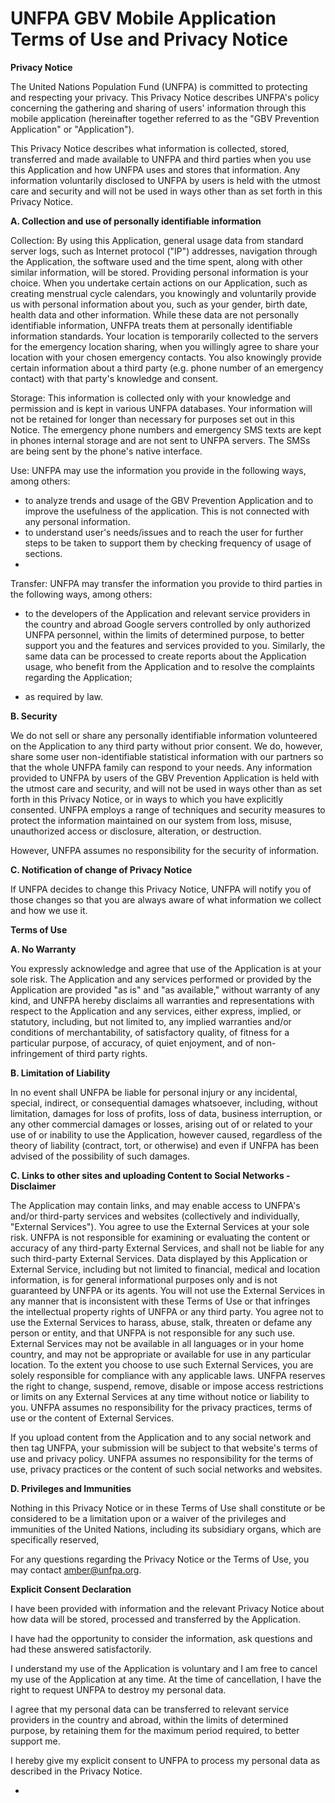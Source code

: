 # UNFPA GBV Mobile Application Terms of Use and Privacy Notice

**Privacy Notice**

The United Nations Population Fund (UNFPA) is committed to protecting and respecting your privacy. This Privacy Notice describes UNFPA&#39;s policy concerning the gathering and sharing of users&#39; information through this mobile application (hereinafter together referred to as the &quot;GBV Prevention Application&quot; or &quot;Application&quot;).

This Privacy Notice describes what information is collected, stored, transferred and made available to UNFPA and third parties when you use this Application and how UNFPA uses and stores that information. Any information voluntarily disclosed to UNFPA by users is held with the utmost care and security and will not be used in ways other than as set forth in this Privacy Notice.

**A. Collection and use of personally identifiable information**

Collection: By using this Application, general usage data from standard server logs, such as Internet protocol (&quot;IP&quot;) addresses, navigation through the Application, the software used and the time spent, along with other similar information, will be stored. Providing personal information is your choice. When you undertake certain actions on our Application, such as creating menstrual cycle calendars, you knowingly and voluntarily provide us with personal information about you, such as your gender, birth date, health data and other information. While these data are not personally identifiable information, UNFPA treats them at personally identifiable information standards. Your location is temporarily collected to the servers for the emergency location sharing, when you willingly agree to share your location with your chosen emergency contacts. You also knowingly provide certain information about a third party (e.g. phone number of an emergency contact) with that party&#39;s knowledge and consent.

Storage: This information is collected only with your knowledge and permission and is kept in various UNFPA databases. Your information will not be retained for longer than necessary for purposes set out in this Notice. The emergency phone numbers and emergency SMS texts are kept in phones internal storage and are not sent to UNFPA servers. The SMSs are being sent by the phone&#39;s native interface.

Use: UNFPA may use the information you provide in the following ways, among others:

- to analyze trends and usage of the GBV Prevention Application and to improve the usefulness of the application. This is not connected with any personal information.
- to understand user&#39;s needs/issues and to reach the user for further steps to be taken to support them by checking frequency of usage of sections.
-

Transfer: UNFPA may transfer the information you provide to third parties in the following ways, among others:

- to the developers of the Application and relevant service providers in the country and abroad Google servers controlled by only authorized UNFPA personnel, within the limits of determined purpose, to better support you and the features and services provided to you. Similarly, the same data can be processed to create reports about the Application usage, who benefit from the Application and to resolve the complaints regarding the Application;

- as required by law.

**B. Security**

We do not sell or share any personally identifiable information volunteered on the Application to any third party without prior consent. We do, however, share some user non-identifiable statistical information with our partners so that the whole UNFPA family can respond to your needs. Any information provided to UNFPA by users of the GBV Prevention Application is held with the utmost care and security, and will not be used in ways other than as set forth in this Privacy Notice, or in ways to which you have explicitly consented. UNFPA employs a range of techniques and security measures to protect the information maintained on our system from loss, misuse, unauthorized access or disclosure, alteration, or destruction.

However, UNFPA assumes no responsibility for the security of information.

**C. Notification of change of Privacy Notice**

If UNFPA decides to change this Privacy Notice, UNFPA will notify you of those changes so that you are always aware of what information we collect and how we use it.

**Terms of Use**

**A. No Warranty**

You expressly acknowledge and agree that use of the Application is at your sole risk. The Application and any services performed or provided by the Application are provided &quot;as is&quot; and &quot;as available,&quot; without warranty of any kind, and UNFPA hereby disclaims all warranties and representations with respect to the Application and any services, either express, implied, or statutory, including, but not limited to, any implied warranties and/or conditions of merchantability, of satisfactory quality, of fitness for a particular purpose, of accuracy, of quiet enjoyment, and of non-infringement of third party rights.

**B. Limitation of Liability**

In no event shall UNFPA be liable for personal injury or any incidental, special, indirect, or consequential damages whatsoever, including, without limitation, damages for loss of profits, loss of data, business interruption, or any other commercial damages or losses, arising out of or related to your use of or inability to use the Application, however caused, regardless of the theory of liability (contract, tort, or otherwise) and even if UNFPA has been advised of the possibility of such damages.

**C. Links to other sites and uploading Content to Social Networks - Disclaimer**

The Application may contain links, and may enable access to UNFPA&#39;s and/or third-party services and websites (collectively and individually, &quot;External Services&quot;). You agree to use the External Services at your sole risk. UNFPA is not responsible for examining or evaluating the content or accuracy of any third-party External Services, and shall not be liable for any such third-party External Services. Data displayed by this Application or External Service, including but not limited to financial, medical and location information, is for general informational purposes only and is not guaranteed by UNFPA or its agents. You will not use the External Services in any manner that is inconsistent with these Terms of Use or that infringes the intellectual property rights of UNFPA or any third party. You agree not to use the External Services to harass, abuse, stalk, threaten or defame any person or entity, and that UNFPA is not responsible for any such use. External Services may not be available in all languages or in your home country, and may not be appropriate or available for use in any particular location. To the extent you choose to use such External Services, you are solely responsible for compliance with any applicable laws. UNFPA reserves the right to change, suspend, remove, disable or impose access restrictions or limits on any External Services at any time without notice or liability to you. UNFPA assumes no responsibility for the privacy practices, terms of use or the content of External Services.

If you upload content from the Application and to any social network and then tag UNFPA, your submission will be subject to that website&#39;s terms of use and privacy policy. UNFPA assumes no responsibility for the terms of use, privacy practices or the content of such social networks and websites.

**D. Privileges and Immunities**

Nothing in this Privacy Notice or in these Terms of Use shall constitute or be considered to be a limitation upon or a waiver of the privileges and immunities of the United Nations, including its subsidiary organs, which are specifically reserved,

For any questions regarding the Privacy Notice or the Terms of Use, you may contact amber@unfpa.org.

**Explicit Consent Declaration**

I have been provided with information and the relevant Privacy Notice about how data will be stored, processed and transferred by the Application.

I have had the opportunity to consider the information, ask questions and had these answered satisfactorily.

I understand my use of the Application is voluntary and I am free to cancel my use of the Application at any time. At the time of cancellation, I have the right to request UNFPA to destroy my personal data.

I agree that my personal data can be transferred to relevant service providers in the country and abroad, within the limits of determined purpose, by retaining them for the maximum period required, to better support me.

I hereby give my explicit consent to UNFPA to process my personal data as described in the Privacy Notice.

-

